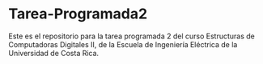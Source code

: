 # Tarea-Programada2
Este es el repositorio para la tarea programada 2 del curso Estructuras de Computadoras Digitales II, de la Escuela de Ingeniería Eléctrica de la Universidad de Costa Rica.
